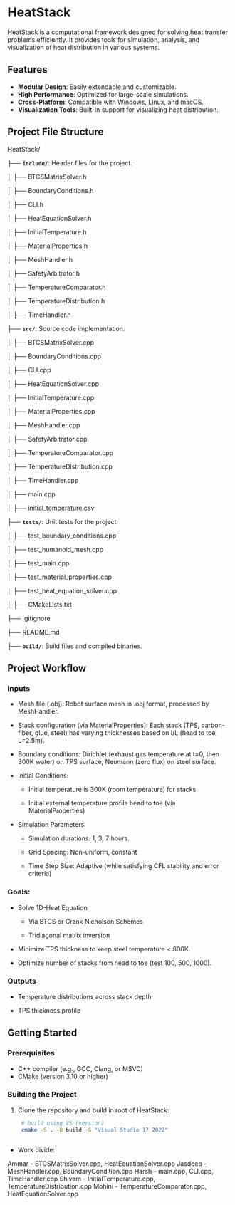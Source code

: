 # HeatStack

HeatStack is a computational framework designed for solving heat transfer problems efficiently. It provides tools for simulation, analysis, and visualization of heat distribution in various systems.

## Features

- **Modular Design**: Easily extendable and customizable.
- **High Performance**: Optimized for large-scale simulations.
- **Cross-Platform**: Compatible with Windows, Linux, and macOS.
- **Visualization Tools**: Built-in support for visualizing heat distribution.

## Project File Structure

HeatStack/

├── **`include/`**: Header files for the project.

│   ├── BTCSMatrixSolver.h

│   ├── BoundaryConditions.h

│   ├── CLI.h

│   ├── HeatEquationSolver.h

│   ├── InitialTemperature.h

│   ├── MaterialProperties.h

│   ├── MeshHandler.h

│   ├── SafetyArbitrator.h

│   ├── TemperatureComparator.h

│   ├── TemperatureDistribution.h

│   ├── TimeHandler.h

├── **`src/`**: Source code implementation.

│   ├── BTCSMatrixSolver.cpp

│   ├── BoundaryConditions.cpp

│   ├── CLI.cpp

│   ├── HeatEquationSolver.cpp

│   ├── InitialTemperature.cpp

│   ├── MaterialProperties.cpp

│   ├── MeshHandler.cpp

│   ├── SafetyArbitrator.cpp

│   ├── TemperatureComparator.cpp

│   ├── TemperatureDistribution.cpp

│   ├── TimeHandler.cpp

│   ├── main.cpp

│   ├── initial_temperature.csv

├── **`tests/`**: Unit tests for the project.

│   ├── test_boundary_conditions.cpp

│   ├── test_humanoid_mesh.cpp

│   ├── test_main.cpp

│   ├── test_material_properties.cpp

│   ├── test_heat_equation_solver.cpp

│   ├── CMakeLists.txt

├── .gitignore

├── README.md

├── **`build/`**: Build files and compiled binaries.


## Project Workflow

### Inputs
- Mesh file (.obj): Robot surface mesh in .obj format, processed by MeshHandler.



- Stack configuration (via MaterialProperties): Each stack (TPS, carbon-fiber, glue, steel) has varying thicknesses based on l/L (head to toe, L=2.5m).



- Boundary conditions: Dirichlet (exhaust gas temperature at t=0, then 300K water) on TPS surface, Neumann (zero flux) on steel surface.



- Initial Conditions: 

    - Initial temperature is 300K (room temperature) for stacks

    - Initial external temperature profile head to toe (via MaterialProperties)


- Simulation Parameters: 

    - Simulation durations: 1, 3, 7 hours.

    - Grid Spacing: Non-uniform, constant

    - Time Step Size: Adaptive (while satisfying CFL stability and error criteria)


### Goals: 
- Solve 1D-Heat Equation 
    - Via BTCS or Crank Nicholson Schemes 

    - Tridiagonal matrix inversion 

- Minimize TPS thickness to keep steel temperature < 800K.

- Optimize number of stacks from head to toe (test 100, 500, 1000).

### Outputs

- Temperature distributions across stack depth

- TPS thickness profile

## Getting Started

### Prerequisites

- C++ compiler (e.g., GCC, Clang, or MSVC)
- CMake (version 3.10 or higher)

### Building the Project

1. Clone the repository and build in root of HeatStack:
    ```sh
     # build using VS (version)
     cmake -S . -B build -G "Visual Studio 17 2022"



- Work divide:

Ammar - BTCSMatrixSolver.cpp, HeatEquationSolver.cpp
Jasdeep - MeshHandler.cpp, BoundaryCondition.cpp
Harsh - main.cpp, CLI.cpp, TimeHandler.cpp
Shivam - InitialTemperature.cpp, TemperatureDistribution.cpp
Mohini - TemperatureComparator.cpp, HeatEquationSolver.cpp
